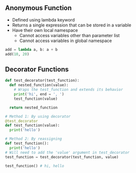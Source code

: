 ## Anonymous Function
- Defined using lambda keyword
- Returns a single expression that can be stored in a variable
- Have their own local namespace
  - Cannot access variables other than parameter list
  - Cannot access variables in global namespace

```py
add = lambda a, b: a + b
add(10, 20)
```

## Decorator Functions
```py
def test_decorator(test_function):
  def nested_function(value):
    # Wraps the test_function and extends its behavior
    print('hi', end = ', ')
    test_function(value)

  return nested_function

# Method 1: By using decorator
@test_decorator
def test_function(value):
  print('hello')

# Method 2: By reassigning
def test_function():
  print('hello')
# Will need to add the 'value' argument in test_decorator
test_function = test_decorator(test_function, value)

test_function() # hi, hello
```
